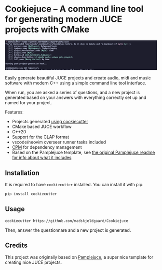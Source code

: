 # Cookiejuce – A command line tool for generating modern JUCE projects with CMake

![cookiejuce in action](cookiejuce.png) 

Easily generate beautiful JUCE projects and create audio, midi and music software with modern C++ using a simple command line tool interface.

When run, you are asked a series of questions, and a new project is generated based on your answers with everything correctly set up and named for your project.

Features:
- Projects generated [using cookiecutter](https://cookiecutter.readthedocs.io/en/stable/)
- CMake based JUCE workflow
- C++20
- Support for the CLAP format
- vscode/neovim overseer runner tasks included
- [CPM](https://github.com/cpm-cmake/CPM.cmake) for dependency management
- Based on the Pamplejuce template, see [the original Pamplejuce readme for info about what it includes](PAMPLEJUCE_README.md)

## Installation

It is required to have `cookiecutter` installed. You can install it with pip:

```bash
pip install cookiecutter
```
## Usage

```bash
cookiecutter https://github.com/madskjeldgaard/Cookiejuce
```

Then, answer the questionnare and a new project is generated.

## Credits

This project was originally based on [Pamplejuce](https://github.com/sudara/pamplejuce), a super nice template for creating nice JUCE projects.

